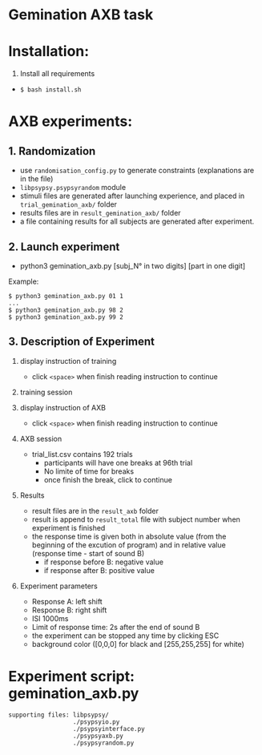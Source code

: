 # Gemination AXB task

# Installation:
1. Install all requirements
 - ```$ bash install.sh```

# AXB experiments:

## 1. Randomization 
- use `randomisation_config.py` to generate constraints (explanations are in the file)
- `libpsypsy.psypsyrandom` module
- stimuli files are generated after launching experience, and placed in `trial_gemination_axb/` folder
- results files are in `result_gemination_axb/` folder
- a file containing results for all subjects are generated after experiment.


## 2. Launch experiment    
- python3 gemination_axb.py [subj_N° in two digits] [part in one digit]

Example: 

```$ python3 gemination_axb.py 00 1
$ python3 gemination_axb.py 01 1
...
$ python3 gemination_axb.py 98 2
$ python3 gemination_axb.py 99 2
```


## 3. Description of Experiment
1. display instruction of training
    - click `<space>` when finish reading instruction to continue
2. training session
3. display instruction of AXB
    - click `<space>` when finish reading instruction to continue
4. AXB session
    - trial_list.csv contains 192 trials
        - participants will have one breaks at 96th trial
        - No limite of time for breaks
        - once finish the break, click <space> to continue
5. Results
    - result files are in the `result_axb` folder
    - result is append to `result_total` file with subject number when experiment is finished
    - the response time is given both in absolute value (from the beginning of the excution of program) and in relative value (response time - start of sound B) 
        - if response before B: negative value
        - if response after B: positive value

4. Experiment parameters
    - Response A: left shift
    - Response B: right shift
    - ISI 1000ms
    - Limit of response time: 2s after the end of sound B
    - the experiment can be stopped any time by clicking ESC
    - background color ([0,0,0] for black and [255,255,255] for white)

# Experiment script: gemination_axb.py
    supporting files: libpsypsy/
                      ./psypsyio.py
                      ./psypsyinterface.py
                      ./psypsyaxb.py
                      ./psypsyrandom.py
